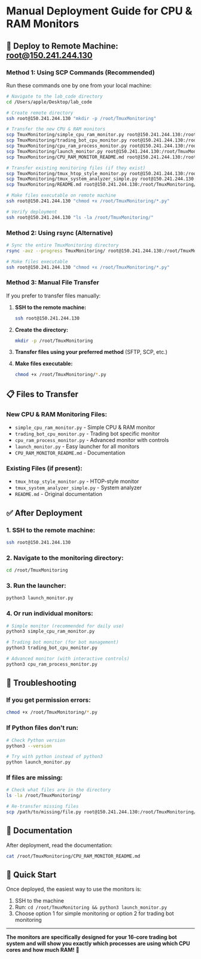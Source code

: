 # Manual Deployment Guide for CPU & RAM Monitors

## 🚀 Deploy to Remote Machine: root@150.241.244.130

### Method 1: Using SCP Commands (Recommended)

Run these commands one by one from your local machine:

```bash
# Navigate to the lab_code directory
cd /Users/apple/Desktop/lab_code

# Create remote directory
ssh root@150.241.244.130 "mkdir -p /root/TmuxMonitoring"

# Transfer the new CPU & RAM monitors
scp TmuxMonitoring/simple_cpu_ram_monitor.py root@150.241.244.130:/root/TmuxMonitoring/
scp TmuxMonitoring/trading_bot_cpu_monitor.py root@150.241.244.130:/root/TmuxMonitoring/
scp TmuxMonitoring/cpu_ram_process_monitor.py root@150.241.244.130:/root/TmuxMonitoring/
scp TmuxMonitoring/launch_monitor.py root@150.241.244.130:/root/TmuxMonitoring/
scp TmuxMonitoring/CPU_RAM_MONITOR_README.md root@150.241.244.130:/root/TmuxMonitoring/

# Transfer existing monitoring files (if they exist)
scp TmuxMonitoring/tmux_htop_style_monitor.py root@150.241.244.130:/root/TmuxMonitoring/
scp TmuxMonitoring/tmux_system_analyzer_simple.py root@150.241.244.130:/root/TmuxMonitoring/
scp TmuxMonitoring/README.md root@150.241.244.130:/root/TmuxMonitoring/

# Make files executable on remote machine
ssh root@150.241.244.130 "chmod +x /root/TmuxMonitoring/*.py"

# Verify deployment
ssh root@150.241.244.130 "ls -la /root/TmuxMonitoring/"
```

### Method 2: Using rsync (Alternative)

```bash
# Sync the entire TmuxMonitoring directory
rsync -avz --progress TmuxMonitoring/ root@150.241.244.130:/root/TmuxMonitoring/

# Make files executable
ssh root@150.241.244.130 "chmod +x /root/TmuxMonitoring/*.py"
```

### Method 3: Manual File Transfer

If you prefer to transfer files manually:

1. **SSH to the remote machine:**
   ```bash
   ssh root@150.241.244.130
   ```

2. **Create the directory:**
   ```bash
   mkdir -p /root/TmuxMonitoring
   ```

3. **Transfer files using your preferred method** (SFTP, SCP, etc.)

4. **Make files executable:**
   ```bash
   chmod +x /root/TmuxMonitoring/*.py
   ```

## 📋 Files to Transfer

### New CPU & RAM Monitoring Files:
- `simple_cpu_ram_monitor.py` - Simple CPU & RAM monitor
- `trading_bot_cpu_monitor.py` - Trading bot specific monitor
- `cpu_ram_process_monitor.py` - Advanced monitor with controls
- `launch_monitor.py` - Easy launcher for all monitors
- `CPU_RAM_MONITOR_README.md` - Documentation

### Existing Files (if present):
- `tmux_htop_style_monitor.py` - HTOP-style monitor
- `tmux_system_analyzer_simple.py` - System analyzer
- `README.md` - Original documentation

## ✅ After Deployment

### 1. SSH to the remote machine:
```bash
ssh root@150.241.244.130
```

### 2. Navigate to the monitoring directory:
```bash
cd /root/TmuxMonitoring
```

### 3. Run the launcher:
```bash
python3 launch_monitor.py
```

### 4. Or run individual monitors:
```bash
# Simple monitor (recommended for daily use)
python3 simple_cpu_ram_monitor.py

# Trading bot monitor (for bot management)
python3 trading_bot_cpu_monitor.py

# Advanced monitor (with interactive controls)
python3 cpu_ram_process_monitor.py
```

## 🔧 Troubleshooting

### If you get permission errors:
```bash
chmod +x /root/TmuxMonitoring/*.py
```

### If Python files don't run:
```bash
# Check Python version
python3 --version

# Try with python instead of python3
python launch_monitor.py
```

### If files are missing:
```bash
# Check what files are in the directory
ls -la /root/TmuxMonitoring/

# Re-transfer missing files
scp /path/to/missing/file.py root@150.241.244.130:/root/TmuxMonitoring/
```

## 📖 Documentation

After deployment, read the documentation:
```bash
cat /root/TmuxMonitoring/CPU_RAM_MONITOR_README.md
```

## 🎯 Quick Start

Once deployed, the easiest way to use the monitors is:

1. SSH to the machine
2. Run: `cd /root/TmuxMonitoring && python3 launch_monitor.py`
3. Choose option 1 for simple monitoring or option 2 for trading bot monitoring

---

**The monitors are specifically designed for your 16-core trading bot system and will show you exactly which processes are using which CPU cores and how much RAM!** 🚀

